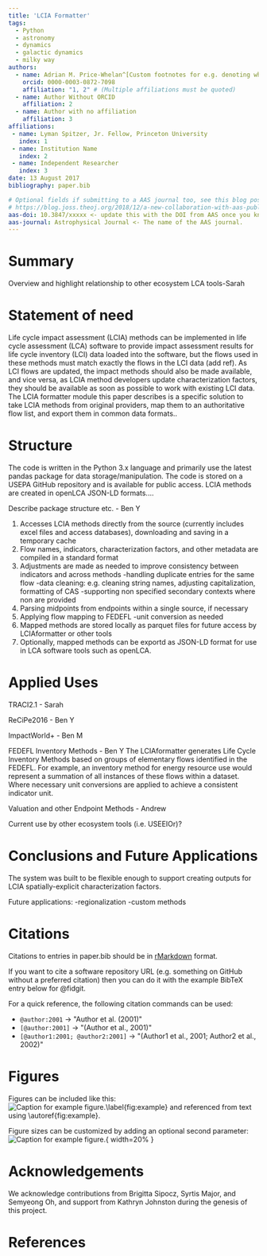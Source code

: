 ```yaml
---
title: 'LCIA Formatter'
tags:
  - Python
  - astronomy
  - dynamics
  - galactic dynamics
  - milky way
authors:
  - name: Adrian M. Price-Whelan^[Custom footnotes for e.g. denoting who the corresponding author is can be included like this.]
    orcid: 0000-0003-0872-7098
    affiliation: "1, 2" # (Multiple affiliations must be quoted)
  - name: Author Without ORCID
    affiliation: 2
  - name: Author with no affiliation
    affiliation: 3
affiliations:
 - name: Lyman Spitzer, Jr. Fellow, Princeton University
   index: 1
 - name: Institution Name
   index: 2
 - name: Independent Researcher
   index: 3
date: 13 August 2017
bibliography: paper.bib

# Optional fields if submitting to a AAS journal too, see this blog post:
# https://blog.joss.theoj.org/2018/12/a-new-collaboration-with-aas-publishing
aas-doi: 10.3847/xxxxx <- update this with the DOI from AAS once you know it.
aas-journal: Astrophysical Journal <- The name of the AAS journal.
---
```


# Summary

Overview and highlight relationship to other ecosystem LCA tools-Sarah

# Statement of need

Life cycle impact assessment (LCIA) methods can be implemented in life cycle assessment (LCA) software to provide impact assessment results for life cycle inventory (LCI) data loaded into the software, but the flows used in these methods must match exactly the flows in the LCI data (add ref). As LCI flows are updated, the impact methods should also be made available, and vice versa, as LCIA method developers update characterization factors, they should be available as soon as possible to work with existing LCI data. The LCIA formatter module this paper describes is a specific solution to take LCIA methods from original providers, map them to an authoritative flow list, and export them in common data formats..

# Structure

The code is written in the Python 3.x language and primarily use the latest pandas package for data storage/manipulation. The code is stored on a USEPA GitHub repository and is available for public access. LCIA methods are created in openLCA JSON-LD formats....

Describe package structure etc. - Ben Y
1. Accesses LCIA methods directly from the source (currently includes excel files and access databases), downloading and saving in a temporary cache
2. Flow names, indicators, characterization factors, and other metadata are compiled in a standard format
3. Adjustments are made as needed to improve consistency between indicators and across methods
-handling duplicate entries for the same flow
-data cleaning: e.g. cleaning string names, adjusting capitalization, formatting of CAS
-supporting non specified secondary contexts where non are provided
4. Parsing midpoints from endpoints within a single source, if necessary
5. Applying flow mapping to FEDEFL
-unit conversion as needed
6. Mapped methods are stored locally as parquet files for future access by LCIAformatter or other tools
7. Optionally, mapped methods can be exportd as JSON-LD format for use in LCA software tools such as openLCA.


# Applied Uses

TRACI2.1 - Sarah

ReCiPe2016 - Ben Y

ImpactWorld+ - Ben M

FEDEFL Inventory Methods - Ben Y
The LCIAformatter generates Life Cycle Inventory Methods based on groups of elementary flows identified in the FEDEFL. For example, an inventory method for energy resource use would represent a summation of all instances of these flows within a dataset. Where necessary unit conversions are applied to achieve a consistent indicator unit. 

Valuation and other Endpoint Methods - Andrew

Current use by other ecosystem tools (i.e. USEEIOr)?


# Conclusions and Future Applications

The system was built to be flexible enough to support creating outputs for LCIA spatially-explicit characterization factors.

Future applications:
-regionalization
-custom methods

# Citations

Citations to entries in paper.bib should be in
[rMarkdown](http://rmarkdown.rstudio.com/authoring_bibliographies_and_citations.html)
format.

If you want to cite a software repository URL (e.g. something on GitHub without a preferred
citation) then you can do it with the example BibTeX entry below for @fidgit.

For a quick reference, the following citation commands can be used:
- `@author:2001`  ->  "Author et al. (2001)"
- `[@author:2001]` -> "(Author et al., 2001)"
- `[@author1:2001; @author2:2001]` -> "(Author1 et al., 2001; Author2 et al., 2002)"

# Figures

Figures can be included like this:
![Caption for example figure.\label{fig:example}](figure.png)
and referenced from text using \autoref{fig:example}.

Figure sizes can be customized by adding an optional second parameter:
![Caption for example figure.](figure.png){ width=20% }

# Acknowledgements

We acknowledge contributions from Brigitta Sipocz, Syrtis Major, and Semyeong
Oh, and support from Kathryn Johnston during the genesis of this project.

# References